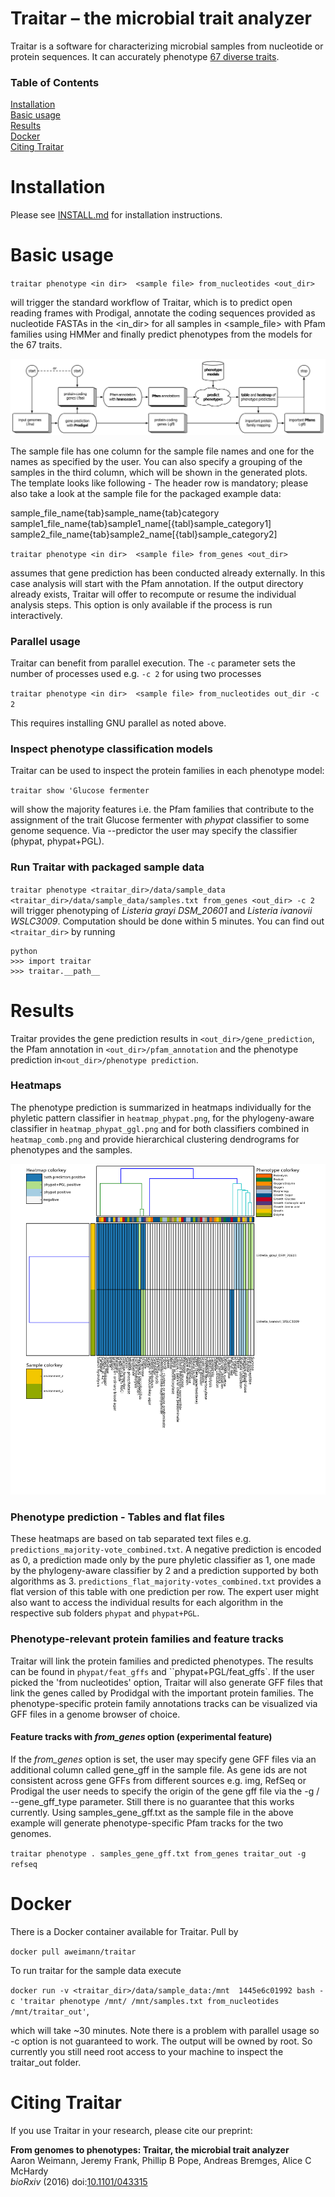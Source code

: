 # Traitar &ndash; the microbial trait analyzer
Traitar is a software for characterizing microbial samples from nucleotide or protein sequences. It can accurately phenotype [67 diverse traits](traits.tsv).

### Table of Contents  
[Installation](#installation)  
[Basic usage](#basic-usage)  
[Results](#results)  
[Docker](#docker)  
[Citing Traitar](#citing-traitar)  

<a name="installation"/>
<a name="basic-usage"/>
<a name="results"/>
<a name="docker"/>
<a name="citing-traitar"/>

# Installation
Please see [INSTALL.md](INSTALL.md) for installation instructions.

# Basic usage

``traitar phenotype <in dir>  <sample file> from_nucleotides <out_dir> `` 

will trigger the standard workflow of Traitar, which is to predict open reading frames with Prodigal, annotate the coding sequences provided as nucleotide FASTAs in the <in_dir> for all samples in <sample_file> with Pfam families using HMMer and finally predict phenotypes from the models for the 67 traits. 

![Alt text](/workflow.png?raw=true "Optional Title")

The sample file has one column for the sample file names and one for the names as specified by the user. You can also specify a grouping of the samples in the third column, which will be shown in the generated plots. The template looks like following - The header row is mandatory; please also take a look at the sample file for the packaged example data:

sample_file_name{tab}sample_name{tab}category  
  sample1_file_name{tab}sample1_name[{tabl}sample_category1]
  sample2_file_name{tab}sample2_name[{tabl}sample_category2]

``traitar phenotype <in dir>  <sample file> from_genes <out_dir> `` 
 
assumes that gene prediction has been conducted already externally. In this case analysis will start with the Pfam annotation. If the output directory already exists, Traitar will offer to recompute or resume the individual analysis steps. This option is only available if the process is run interactively.

### Parallel usage
Traitar can benefit from parallel execution. The ``-c`` parameter sets the number of processes used e.g. ``-c 2`` for using two processes

``traitar phenotype <in dir>  <sample file> from_nucleotides out_dir -c 2`` 

This requires installing GNU parallel as noted above.

### Inspect phenotype classification models
Traitar can be used to inspect the protein families in each phenotype model:

``traitar show 'Glucose fermenter``

will show the majority features i.e. the Pfam families that contribute to the assignment of the trait Glucose fermenter with *phypat* classifier to some genome sequence. Via --predictor the user may specify the classifier (phypat, phypat+PGL). 


### Run Traitar with packaged sample data
``traitar phenotype <traitar_dir>/data/sample_data <traitar_dir>/data/sample_data/samples.txt from_genes <out_dir> -c 2`` will trigger phenotyping of *Listeria grayi DSM_20601* and *Listeria ivanovii WSLC3009*. Computation should be done within 5 minutes. You can find out ``<traitar_dir>`` by running

```
python
>>> import traitar
>>> traitar.__path__
```


# Results
Traitar provides the gene prediction results in ``<out_dir>/gene_prediction``, the Pfam annotation in ``<out_dir>/pfam_annotation`` and the phenotype prediction in``<out_dir>/phenotype prediction``.

### Heatmaps
The phenotype prediction is summarized in heatmaps individually for the phyletic pattern classifier in ``heatmap_phypat.png``, for the phylogeny-aware classifier in ``heatmap_phypat_ggl.png`` and for both classifiers combined in ```heatmap_comb.png``` and provide hierarchical clustering dendrograms for phenotypes and the samples.

![Alt text](/traitar/data/sample_data/traitar_out/phenotype_prediction/heatmap_combined.png?raw=true "Optional Title")

### Phenotype prediction - Tables and flat files
These heatmaps are based on tab separated text files e.g. ``predictions_majority-vote_combined.txt``. A negative prediction is encoded as 0, a prediction made only by the pure phyletic classifier as 1, one made by the phylogeny-aware classifier by 2 and a prediction supported by both algorithms as 3. ``predictions_flat_majority-votes_combined.txt`` provides a flat version of this table with one prediction per row. The expert user might also want to access the individual results for each algorithm in the respective sub folders ``phypat`` and ``phypat+PGL``.

### Phenotype-relevant protein families and feature tracks
Traitar will link the protein families and predicted phenotypes. The results can be found in ``phypat/feat_gffs`` and ``phypat+PGL/feat_gffs`. If the user picked the 'from nucleotides' option, Traitar will also generate GFF files that link the genes called by Prodidgal with the important protein families. The phenotype-specific protein family annotations tracks can be visualized via GFF files in a genome browser of choice.

#### Feature tracks with *from_genes* option (experimental feature)
If the *from_genes* option is set, the user may specify gene GFF files via an additional column called gene_gff in the sample file. As gene ids are not consistent across gene GFFs from different sources e.g. img, RefSeq or Prodigal the user needs to specify the origin of the gene gff file via the -g / --gene_gff_type parameter. Still there is no guarantee that this works currently. Using samples_gene_gff.txt as the sample file in the above example will generate phenotype-specific Pfam tracks for the two genomes. 

``traitar phenotype . samples_gene_gff.txt from_genes traitar_out -g refseq``

# Docker

There is a Docker container available for Traitar. Pull by

``docker pull aweimann/traitar``

To run traitar for the sample data execute 

``docker run -v <traitar_dir>/data/sample_data:/mnt  1445e6c01992 bash -c 'traitar phenotype /mnt/ /mnt/samples.txt from_nucleotides /mnt/traitar_out'``,

which will take ~30 minutes. Note there is a problem with parallel usage so -c option is not guaranteed to work. The output will be owned by root. So currently you still need root access to your machine to inspect the traitar_out folder.

# Citing Traitar

If you use Traitar in your research, please cite our preprint:

**From genomes to phenotypes: Traitar, the microbial trait analyzer**  
Aaron Weimann, Jeremy Frank, Phillip B Pope, Andreas Bremges, Alice C McHardy  
*bioRxiv* (2016) doi:[10.1101/043315](http://dx.doi.org/10.1101/043315)
